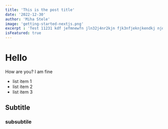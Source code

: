 ```yaml
---
title: 'This is the post title'
date: '2022-12-30'
author: 'Miha Stele'
image: 'getting-started-nextjs.png'
excerpt : 'Test 11231 kdf jefmnewfn jln32j4nr2kjn fjk3nfjeknjkendkj njd njk dn3kj2d n3kj dnbj32dnb kjfb kbfkh3 khb khbf3 khb fkh3b kh'
isFeatured: true
---
```

# Hello
    
How are you? I am fine

- list item 1
- list item 2
- list item 3

## Subtitle

### subsubtile